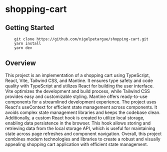 # shopping-cart

## Getting Started

```
    git clone https://github.com/nigelpetargue/shopping-cart.git
    yarn install
    yarn dev
```

## Overview

This project is an implementation of a shopping cart using TypeScript, React, Vite, Tailwind CSS, and Mantine. It ensures type safety and code quality with TypeScript and utilizes React for building the user interface. Vite optimizes the development and build process, while Tailwind CSS provides easy and customizable styling. Mantine offers ready-to-use components for a streamlined development experience. The project uses React's useContext for efficient state management across components. It avoids complex state management libraries and keeps the codebase clean. Additionally, a custom React hook is created to utilize local storage, enabling data persistence in the browser. This hook allows storing and retrieving data from the local storage API, which is useful for maintaining state across page refreshes and component navigation. Overall, this project combines modern technologies and libraries to create a robust and visually appealing shopping cart application with efficient state management.
